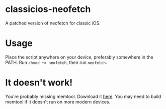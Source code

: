 # classicios-neofetch
A patched version of neofetch for classic iOS.

# Usage
Place the script anywhere on your device, preferably somewhere in the PATH. Run `chmod +x neofetch`,  then run `neofetch`.

# It doesn't work!
You're probably missing memtool. Download it [here](https://github.com/Pdawg-bytes/memtool-ios/releases). You may need to build memtool if it doesn't run on more modern devices.
